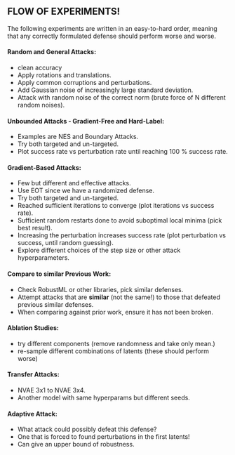 ## FLOW OF EXPERIMENTS!

The following experiments are written in an easy-to-hard order, meaning that any correctly formulated defense
should perform worse and worse. 

#### Random and General Attacks:

- clean accuracy
- Apply rotations and translations.
- Apply common corruptions and perturbations.
- Add Gaussian noise of increasingly large standard deviation.
- Attack with random noise of the correct norm (brute force of N different random noises).

#### Unbounded Attacks - Gradient-Free and Hard-Label:

- Examples are NES and Boundary Attacks.
- Try both targeted and un-targeted.
- Plot success rate vs perturbation rate until reaching 100 % success rate.

#### Gradient-Based Attacks:

- Few but different and effective attacks.
- Use EOT since we have a randomized defense. 
- Try both targeted and un-targeted.
- Reached sufficient iterations to converge (plot iterations vs success rate).
- Sufficient random restarts done to avoid suboptimal local minima (pick best result).
- Increasing the perturbation increases success rate (plot perturbation vs success, until random guessing).
- Explore different choices of the step size or other attack hyperparameters.

#### Compare to similar Previous Work:

- Check RobustML or other libraries, pick similar defenses.
- Attempt attacks that are **similar** (not the same!) to those that defeated previous similar defenses.
- When comparing against prior work, ensure it has not been broken.

#### Ablation Studies:

- try different components (remove randomness and take only mean.)
- re-sample different combinations of latents (these should perform worse)

#### Transfer Attacks:

- NVAE 3x1 to NVAE 3x4.
- Another model with same hyperparams but different seeds.

#### Adaptive Attack:

- What attack could possibly defeat this defense?
- One that is forced to found perturbations in the first latents!
- Can give an upper bound of robustness.